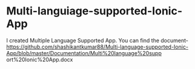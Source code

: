 Multi-languiage-supported-Ionic-App
===================================

I created Multiple Language Supported App.
You can find the document-
    https://github.com/shashikantkumar88/Multi-language-supported-Ionic-App/blob/master/Documentation/Multi%20language%20supp     ort%20Ionic%20App.docx
